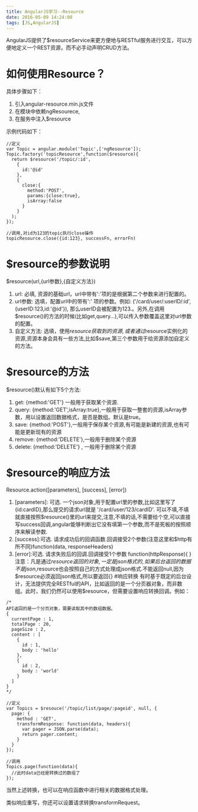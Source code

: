 ```yaml
---
title: AngularJS学习--Resource
date: 2016-05-09 14:24:08
tags: [JS,AngularJS]
---
```

AngularJS提供了$resourceService来更方便地与RESTful服务进行交互，可以方便地定义一个REST资源，而不必手动声明CRUD方法。

# 如何使用Resource？
具体步骤如下：
1. 引入angular-resource.min.js文件 
2. 在模块中依赖ngResourece,
3. 在服务中注入$resource

示例代码如下：
```
//定义
var Topic = angular.module('Topic',['ngResource']);
Topic.factory('topicResource',function($resource){
  return $resource('/topic/:id',
    {
      id:'@id'
    },
    {
      close:{
        method:'POST',
        params:{close:true},
        isArray:false
      }
    }
  );
});

//调用,对id为123的topic执行close操作
topicResource.close({id:123}, successFn, errorFn)
```
# $resource的参数说明
$resource(url,{url参数},{自定义方法})
1. url: 必填, 资源的基础url，url中带有':'项的是根据第二个参数来进行配置的。
2. url参数: 选填，配置url中的带有':' 项的参数。例如: ('/card/user/:userID/:id', {userID:123,id:'@id'}), 那么userID会被配置为123.。另外,在调用$resource()的方法的时候(比如get,query...),可以传入参数覆盖这里对url参数的配置。
3. 自定义方法: 选填，使用$resource获取到的资源,或者通过$resource实例化的资源,资源本身会具有一些方法,比如$save,第三个参数用于给资源添加自定义的方法。

# $resource的方法
$resource()默认有如下5个方法:
1. get: {method:'GET'}  一般用于获取某个资源.
2. query: {method:'GET',isArray:true},一般用于获取一整套的资源,isArray参数，用以设置返回数据格式，是否是数组。默认是true。
3. save: {method:'POST'},一般用于保存某个资源,有可能是新建的资源,也有可能是更新现有的资源
4. remove: {method:'DELETE'},一般用于删除某个资源
5. delete:  {method:'DELETE'} , 一般用于删除某个资源

# $resource的响应方法
 Resource.action([parameters], [success], [error])
1. [parameters]: 可选. 一个json对象,用于配置url里的参数,比如这里写了{id:cardID},那么提交的请求url就是 '/card/user/123/cardID'. 可以不填,不填就直接按照$resource()里的url来提交,注意,不填的话,不需要给个空,可以直接写success回调,angular能够判断出它没有填第一个参数,而不是死板的按照顺序来解读参数.
2. [success]:可选. 请求成功后的回调函数.回调接受2个参数(注意这里和$http有所不同)function(data, responseHeaders)
3. [error]:可选. 请求失败后的回调.回调接受1个参数 function(httpResponse){   }
注意：凡是通过$resource返回的对象,一定是json格式的,如果后台返回的数据不是json,$resource也会按照自己的方式处理成json格式.不能返回null,因为$resource必须返回json格式,所以要返回{}
#响应转换
有时基于既定的后台设计，无法提供完全RESTful的API，比如返回的是一个分页器对象，而非数组。此时，我们仍然可以使用$resource，但需要设置响应转换回调。例如：
```
/*
API返回的是一个分页对象，需要读取其中的数组数据。
{
  currentPage : 1,
  totalPage : 20,
  pageSize : 2,
  content : [
    {
      id : 1,
      body : 'hello'
    },
    {
      id : 2,
      body : 'world'
    }
  ]
}
*/

//定义
var Topics = $resouce('/topic/list/page/:pageid', null, { 
  page: {
    method : 'GET',
    transformResponse: function(data, headers){
      var pager = JSON.parse(data);
      return pager.content;
    }    
  }
});

//调用
Topics.page(function(data){
  //此时data已经是转换过的数组了
});
```
当然上述转换，也可以在响应函数中进行相关的数据格式处理。

类似响应重写，你还可以设置请求转换transformRequest。